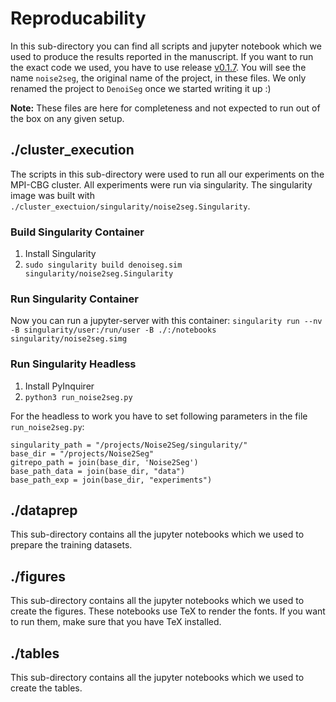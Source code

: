 # Reproducability
In this sub-directory you can find all scripts and jupyter notebook 
which we used to produce the results reported in the manuscript. If
you want to run the exact code we used, you have to use release 
[v0.1.7](https://github.com/juglab/DenoiSeg/releases/tag/v0.1.7).
You will see the name `noise2seg`, the original name of the project, 
in these files. We only renamed the project to `DenoiSeg` once we 
started writing it up :)

__Note:__ These files are here for completeness and not expected to 
run out of the box on any given setup. 

## ./cluster_execution
The scripts in this sub-directory were used to run all our experiments
on the MPI-CBG cluster. All experiments were run via singularity. The 
singularity image was built with `./cluster_exectuion/singularity/noise2seg.Singularity`. 

### Build Singularity Container
1. Install Singularity
2. `sudo singularity build denoiseg.sim singularity/noise2seg.Singularity`

### Run Singularity Container
Now you can run a jupyter-server with this container:
`singularity run --nv -B singularity/user:/run/user -B ./:/notebooks singularity/noise2seg.simg`

### Run Singularity Headless
1. Install PyInquirer
2. `python3 run_noise2seg.py`

For the headless to work you have to set following parameters in the file `run_noise2seg.py`:
```
singularity_path = "/projects/Noise2Seg/singularity/"
base_dir = "/projects/Noise2Seg"
gitrepo_path = join(base_dir, 'Noise2Seg')
base_path_data = join(base_dir, "data")
base_path_exp = join(base_dir, "experiments")
```

## ./dataprep
This sub-directory contains all the jupyter notebooks which we used to
prepare the training datasets. 

## ./figures
This sub-directory contains all the jupyter notebooks which we used to 
create the figures. These notebooks use TeX to render the fonts. If you
want to run them, make sure that you have TeX installed. 

## ./tables
This sub-directory contains all the jupyter notebooks which we used to
create the tables.